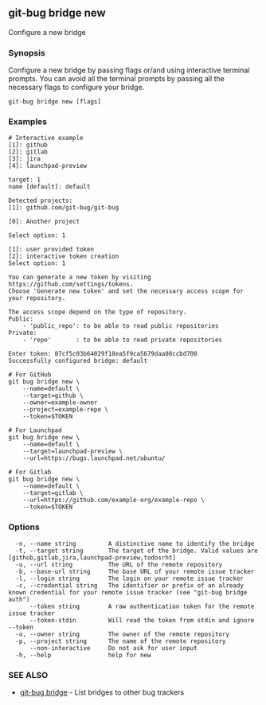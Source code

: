 ## git-bug bridge new

Configure a new bridge

### Synopsis

Configure a new bridge by passing flags or/and using interactive terminal prompts. You can avoid all the terminal prompts by passing all the necessary flags to configure your bridge.

```
git-bug bridge new [flags]
```

### Examples

```
# Interactive example
[1]: github
[2]: gitlab
[3]: jira
[4]: launchpad-preview

target: 1
name [default]: default

Detected projects:
[1]: github.com/git-bug/git-bug

[0]: Another project

Select option: 1

[1]: user provided token
[2]: interactive token creation
Select option: 1

You can generate a new token by visiting https://github.com/settings/tokens.
Choose 'Generate new token' and set the necessary access scope for your repository.

The access scope depend on the type of repository.
Public:
	- 'public_repo': to be able to read public repositories
Private:
	- 'repo'       : to be able to read private repositories

Enter token: 87cf5c03b64029f18ea5f9ca5679daa08ccbd700
Successfully configured bridge: default

# For GitHub
git bug bridge new \
    --name=default \
    --target=github \
    --owner=example-owner
    --project=example-repo \
    --token=$TOKEN

# For Launchpad
git bug bridge new \
    --name=default \
    --target=launchpad-preview \
    --url=https://bugs.launchpad.net/ubuntu/

# For Gitlab
git bug bridge new \
    --name=default \
    --target=gitlab \
    --url=https://github.com/example-org/example-repo \
    --token=$TOKEN
```

### Options

```
  -n, --name string         A distinctive name to identify the bridge
  -t, --target string       The target of the bridge. Valid values are [github,gitlab,jira,launchpad-preview,todosrht]
  -u, --url string          The URL of the remote repository
  -b, --base-url string     The base URL of your remote issue tracker
  -l, --login string        The login on your remote issue tracker
  -c, --credential string   The identifier or prefix of an already known credential for your remote issue tracker (see "git-bug bridge auth")
      --token string        A raw authentication token for the remote issue tracker
      --token-stdin         Will read the token from stdin and ignore --token
  -o, --owner string        The owner of the remote repository
  -p, --project string      The name of the remote repository
      --non-interactive     Do not ask for user input
  -h, --help                help for new
```

### SEE ALSO

* [git-bug bridge](git-bug_bridge.md)	 - List bridges to other bug trackers

